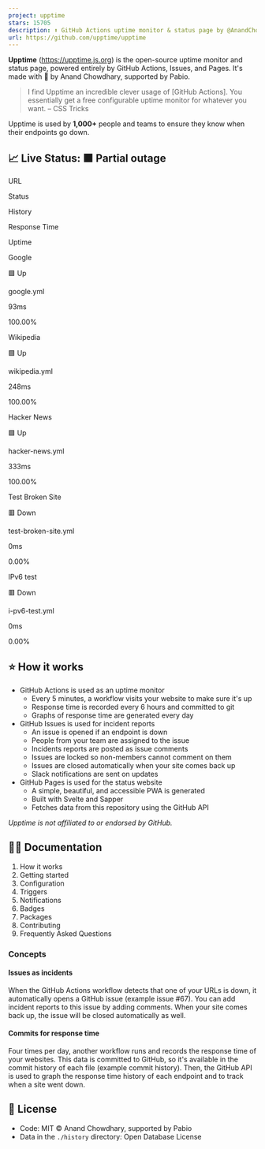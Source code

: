 ```yaml
---
project: upptime
stars: 15705
description: ⬆️ GitHub Actions uptime monitor & status page by @AnandChowdhary
url: https://github.com/upptime/upptime
---
```


**Upptime** (https://upptime.js.org) is the open-source uptime monitor and status page, powered entirely by GitHub Actions, Issues, and Pages. It's made with 💚 by Anand Chowdhary, supported by Pabio.

> I find Upptime an incredible clever usage of \[GitHub Actions\]. You essentially get a free configurable uptime monitor for whatever you want. – CSS Tricks

Upptime is used by **1,000+** people and teams to ensure they know when their endpoints go down.

📈 Live Status: **🟧 Partial outage**
-------------------------------------

URL

Status

History

Response Time

Uptime

Google

🟩 Up

google.yml

93ms  
  
  
  
  

100.00%  
  
  
  

Wikipedia

🟩 Up

wikipedia.yml

248ms  
  
  
  
  

100.00%  
  
  
  

Hacker News

🟩 Up

hacker-news.yml

333ms  
  
  
  
  

100.00%  
  
  
  

Test Broken Site

🟥 Down

test-broken-site.yml

0ms  
  
  
  
  

0.00%  
  
  
  

IPv6 test

🟥 Down

i-pv6-test.yml

0ms  
  
  
  
  

0.00%  
  
  
  

⭐ How it works
--------------

-   GitHub Actions is used as an uptime monitor
    -   Every 5 minutes, a workflow visits your website to make sure it's up
    -   Response time is recorded every 6 hours and committed to git
    -   Graphs of response time are generated every day
-   GitHub Issues is used for incident reports
    -   An issue is opened if an endpoint is down
    -   People from your team are assigned to the issue
    -   Incidents reports are posted as issue comments
    -   Issues are locked so non-members cannot comment on them
    -   Issues are closed automatically when your site comes back up
    -   Slack notifications are sent on updates
-   GitHub Pages is used for the status website
    -   A simple, beautiful, and accessible PWA is generated
    -   Built with Svelte and Sapper
    -   Fetches data from this repository using the GitHub API

_Upptime is not affiliated to or endorsed by GitHub._

👩‍💻 Documentation
-------------------

1.  How it works
2.  Getting started
3.  Configuration
4.  Triggers
5.  Notifications
6.  Badges
7.  Packages
8.  Contributing
9.  Frequently Asked Questions

### Concepts

#### Issues as incidents

When the GitHub Actions workflow detects that one of your URLs is down, it automatically opens a GitHub issue (example issue #67). You can add incident reports to this issue by adding comments. When your site comes back up, the issue will be closed automatically as well.

#### Commits for response time

Four times per day, another workflow runs and records the response time of your websites. This data is committed to GitHub, so it's available in the commit history of each file (example commit history). Then, the GitHub API is used to graph the response time history of each endpoint and to track when a site went down.

📄 License
----------

-   Code: MIT © Anand Chowdhary, supported by Pabio
-   Data in the `./history` directory: Open Database License
